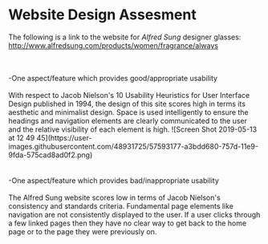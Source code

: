 # Website Design Assesment

The following is a link to the website for *Alfred Sung* designer glasses:
http://www.alfredsung.com/products/women/fragrance/always


<br>
<br>
-One aspect/feature which provides good/appropriate usability
<br>
<br>
With respect to Jacob Nielson's 10 Usability Heuristics for User Interface Design published in 1994, the design of this site scores high in terms its aesthetic and minimalist design. 
Space is used intelligently to ensure the headings and navigation elements are clearly communicated to the user and the relative visibility of each element is high.
![Screen Shot 2019-05-13 at 12 49 45](https://user-images.githubusercontent.com/48931725/57593177-a3bdd680-757d-11e9-9fda-575cad8ad0f2.png)
<br>
<br>
<br>
-One aspect/feature which provides bad/inappropriate usability
<br>
<br>
The Alfred Sung website scores low in terms of Jacob Nielson's consistency and standards criteria. Fundamental page elements like navigation are not consistently displayed to the user. If a user clicks through a few linked pages then they have no clear way to get back to the home page or to the page they were previously on. 
